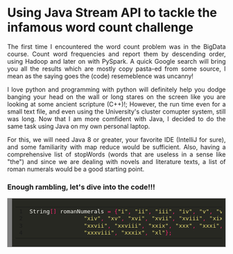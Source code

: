 # Using Java Stream API to tackle the infamous word count challenge

<div style="text-align: justify">
<p>
The first time I encountered the word count problem was in the BigData course. Count word frequencies and report them by descending order, using Hadoop and later on with PySpark. A quick Google search will bring you all the results which are mostly copy pasta-ed from some source, I mean as the saying goes the (code) resemeblence was uncanny!
</p>
<p>
I love python and programming with python will definitely help you dodge banging your head on the wall or long stares on the screen like you are looking at some ancient scripture (C++)!; However, the run time even for a small text file, and even using the University's cluster comupter system, still was long. Now that I am more comfident with Java, I decided to do the same task using Java on my own personal laptop.
<p>
For this, we will need Java 8 or greater, your favorite IDE (IntelliJ for sure), and some familiarity with map reduce would be sufficient.
Also, having a comprehensive list of stopWords (words that are useless in a sense like "the") and since we are dealing with novels and literature texts, a list of roman numerals would be a good starting point.
</p>

### Enough rambling, let's dive into the code!!!

<div style="background: #272822; overflow:auto;width:auto;border:solid gray;border-width:.1em .1em .1em .8em;padding:.2em .6em;"><table><tr><td><pre style="margin: 0; line-height: 125%">1
2
3
4</pre></td><td><pre style="margin: 0; line-height: 125%"><span style="color: #f8f8f2">String</span><span style="color: #f92672">[]</span> <span style="color: #f8f8f2">romanNumerals</span> <span style="color: #f92672">=</span> <span style="color: #f92672">{</span><span style="color: #e6db74">&quot;i&quot;</span><span style="color: #f92672">,</span> <span style="color: #e6db74">&quot;ii&quot;</span><span style="color: #f92672">,</span> <span style="color: #e6db74">&quot;iii&quot;</span><span style="color: #f92672">,</span> <span style="color: #e6db74">&quot;iv&quot;</span><span style="color: #f92672">,</span> <span style="color: #e6db74">&quot;v&quot;</span><span style="color: #f92672">,</span> <span style="color: #e6db74">&quot;vi&quot;</span><span style="color: #f92672">,</span> <span style="color: #e6db74">&quot;vii&quot;</span><span style="color: #f92672">,</span> <span style="color: #e6db74">&quot;viii&quot;</span><span style="color: #f92672">,</span> <span style="color: #e6db74">&quot;ix&quot;</span><span style="color: #f92672">,</span> <span style="color: #e6db74">&quot;x&quot;</span><span style="color: #f92672">,</span> <span style="color: #e6db74">&quot;xi&quot;</span><span style="color: #f92672">,</span> <span style="color: #e6db74">&quot;xii&quot;</span><span style="color: #f92672">,</span> <span style="color: #e6db74">&quot;xiii&quot;</span><span style="color: #f92672">,</span>
                <span style="color: #e6db74">&quot;xiv&quot;</span><span style="color: #f92672">,</span> <span style="color: #e6db74">&quot;xv&quot;</span><span style="color: #f92672">,</span> <span style="color: #e6db74">&quot;xvi&quot;</span><span style="color: #f92672">,</span> <span style="color: #e6db74">&quot;xvii&quot;</span><span style="color: #f92672">,</span> <span style="color: #e6db74">&quot;xviii&quot;</span><span style="color: #f92672">,</span> <span style="color: #e6db74">&quot;xix&quot;</span><span style="color: #f92672">,</span> <span style="color: #e6db74">&quot;xx&quot;</span><span style="color: #f92672">,</span> <span style="color: #e6db74">&quot;xxi&quot;</span><span style="color: #f92672">,</span> <span style="color: #e6db74">&quot;xxii&quot;</span><span style="color: #f92672">,</span> <span style="color: #e6db74">&quot;xxiii&quot;</span><span style="color: #f92672">,</span> <span style="color: #e6db74">&quot;xxiv&quot;</span><span style="color: #f92672">,</span> <span style="color: #e6db74">&quot;xxv&quot;</span><span style="color: #f92672">,</span> <span style="color: #e6db74">&quot;xxvi&quot;</span><span style="color: #f92672">,</span>
                <span style="color: #e6db74">&quot;xxvii&quot;</span><span style="color: #f92672">,</span> <span style="color: #e6db74">&quot;xxviii&quot;</span><span style="color: #f92672">,</span> <span style="color: #e6db74">&quot;xxix&quot;</span><span style="color: #f92672">,</span> <span style="color: #e6db74">&quot;xxx&quot;</span><span style="color: #f92672">,</span> <span style="color: #e6db74">&quot;xxxi&quot;</span><span style="color: #f92672">,</span> <span style="color: #e6db74">&quot;xxxii&quot;</span><span style="color: #f92672">,</span> <span style="color: #e6db74">&quot;xxxiii&quot;</span><span style="color: #f92672">,</span> <span style="color: #e6db74">&quot;xxxiv&quot;</span><span style="color: #f92672">,</span> <span style="color: #e6db74">&quot;xxxv&quot;</span><span style="color: #f92672">,</span> <span style="color: #e6db74">&quot;xxxvi&quot;</span><span style="color: #f92672">,</span> <span style="color: #e6db74">&quot;xxxvii&quot;</span><span style="color: #f92672">,</span>
                <span style="color: #e6db74">&quot;xxxviii&quot;</span><span style="color: #f92672">,</span> <span style="color: #e6db74">&quot;xxxix&quot;</span><span style="color: #f92672">,</span> <span style="color: #e6db74">&quot;xl&quot;</span><span style="color: #f92672">};</span>
</pre></td></tr></table></div>








</div>